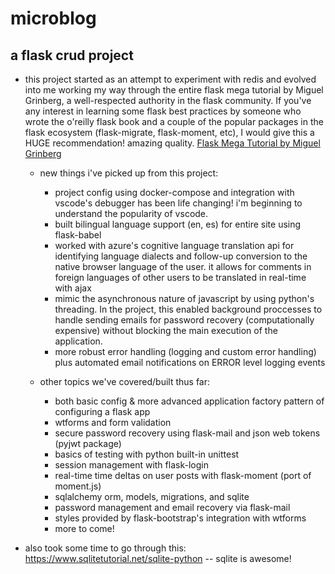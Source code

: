 # microblog

## a flask crud project

- this project started as an attempt to experiment with redis and evolved into me working my way through the entire flask mega tutorial by Miguel Grinberg, a well-respected authority in the flask community. If you've any interest in learning some flask best practices by someone who wrote the o'reilly flask book and a couple of the popular packages in the flask ecosystem (flask-migrate, flask-moment, etc), I would give this a HUGE recommendation! amazing quality. <a href='https://blog.miguelgrinberg.com/post/the-flask-mega-tutorial-part-i-hello-world'>Flask Mega Tutorial by Miguel Grinberg</a>

    - new things i've picked up from this project:
        - project config using docker-compose and integration with vscode's debugger has been life changing! i'm beginning to understand the popularity of vscode.
        - built bilingual language support (en, es) for entire site using flask-babel
        - worked with azure's cognitive language translation api for identifying language dialects and follow-up conversion to the native browser language of the user. it allows for comments in foreign languages of other users to be translated in real-time with ajax
        - mimic the asynchronous nature of javascript by using python's threading. In the project, this enabled background proccesses to handle sending emails for password recovery (computationally expensive) without blocking the main execution of the application.
        - more robust error handling (logging and custom error handling) plus automated email notifications on ERROR level logging events

    - other topics we've covered/built thus far:
        - both basic config & more advanced application factory pattern of configuring a flask app
        - wtforms and form validation
        - secure password recovery using flask-mail and json web tokens (pyjwt package)
        - basics of testing with python built-in unittest
        - session management with flask-login
        - real-time time deltas on user posts with flask-moment (port of moment.js)
        - sqlalchemy orm, models, migrations, and sqlite
        - password management and email recovery via flask-mail
        - styles provided by flask-bootstrap's integration with wtforms
        - more to come!



- also took some time to go through this: https://www.sqlitetutorial.net/sqlite-python -- sqlite is awesome!
